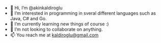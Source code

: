 - 👋 Hi, I’m @akinkaldiroglu
- 👀 I’m interested in programming in sveral different languages such as Java, C# and Go.
- 🌱 I’m currently learning new things of course :)
- 💞️ I’m not looking to collaborate on anything.
- 📫 You reach me at kaldiroglu@gmail.com

<!---
akinkaldiroglu/akinkaldiroglu is a ✨ special ✨ repository because its `README.md` (this file) appears on your GitHub profile.
You can click the Preview link to take a look at your changes.
--->
